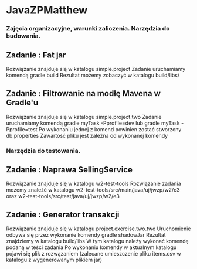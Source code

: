 # JavaZPMatthew

### Zajęcia organizacyjne, warunki zaliczenia. Narzędzia do budowania.

## Zadanie : Fat jar 
Rozwiązanie znajduje się w katalogu simple.project
Zadanie uruchamiamy komendą
gradle build
Rezultat możemy zobaczyć w katalogu build/libs/

## Zadanie : Filtrowanie na modłę Mavena w Gradle'u
Rozwiązanie znajduje się w katalogu simple.project.two
Zadanie uruchamiamy komendą
gradle myTask -Pprofile=dev
lub
gradle myTask -Pprofile=test
Po wykonaniu jednej z komend powinien zostać stworzony db.properties 
Zawartość pliku jest zależna od wykonanej komendy

### Narzędzia do testowania.

## Zadanie : Naprawa SellingService 
Rozwiązanie znajduje się w katalogu w2-test-tools
Rozwiązanie zadania możemy znaleźć w katalogu
w2-test-tools/src/main/java/uj/jwzp/w2/e3
oraz
w2-test-tools/src/test/java/uj/jwzp/w2/e3

## Zadanie : Generator transakcji
Rozwiązanie znajduje się w katalogu project.exercise.two.two
Uruchomienie odbywa się przez wykonanie komendy
gradle shadowJar
Rezultat znajdziemy w katalogu build/libs
W tym katalogu należy wykonać komendę podaną w teści zadania
Po wykonaniu komendy w aktualnym katalogu pojawi się plik z rozwązaniem 
(zalecane umieszczenie pliku items.csv w katalogu z wygenerowanym plikiem jar)

